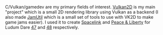 C/Vulkan/gamedev are my primary fields of interest. [Vulkan2D](http://www.github.com/PaoloMazzon/Vulkan2D) is my main "project" which is a small 2D rendering library using Vulkan as a backend (I also made [JamUtil](https://github.com/PaoloMazzon/JamUtil) which is a small set of tools to use with VK2D to make game jams easier). I used it to create [Spacelink](https://github.com/PaoloMazzon/Spacelink) and [Peace & Liberty](https://github.com/PaoloMazzon/PeacenLiberty) for Ludum Dare [47](https://ldjam.com/events/ludum-dare/47/spacelink) and [48](https://ldjam.com/events/ludum-dare/48/peace-liberty) respectively.
